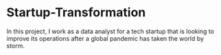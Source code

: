 # Startup-Transformation
In this project, I work as a data analyst for a tech startup that is looking to improve its operations after a global pandemic has taken the world by storm.
